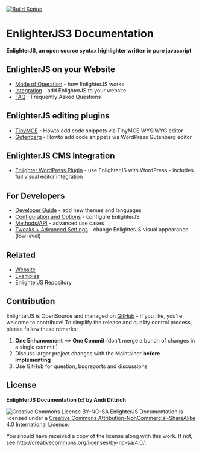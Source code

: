 [![Build Status](https://travis-ci.org/EnlighterJS/EnlighterJS.svg?branch=master)](https://travis-ci.org/EnlighterJS/EnlighterJS)

EnlighterJS3 Documentation
====================================================================

**EnlighterJS, an open source syntax highlighter written in pure javascript**

EnlighterJS on your Website
-----------------------------

* [Mode of Operation](Mode_of_Operation.md) - how EnlighterJS works
* [Integration](Integration.md) - add EnlighterJS to your website
* [FAQ](FAQ.md) - Frequently Asked Questions

EnlighterJS editing plugins
-----------------------------

* [TinyMCE](editing/TinyMCE.md)  - Howto add code snippets via TinyMCE WYSIWYG editor
* [Gutenberg](editing/Gutenberg.md)  - Howto add code snippets via WordPress Gutenberg editor

EnlighterJS CMS Integration
-----------------------------

* [Enlighter WordPress Plugin](wordpress/) - use EnlighterJS with WordPress - includes full visual editor integration

For Developers
---------------

* [Developer Guide](development/README.md) - add new themes and languages
* [Configuration and Options](development/Options.md) - configure EnlighterJS
* [Methods/API](development/Methods_and_API.md) - advanced use cases
* [Tweaks + Advanced Settings](Tweaks.md) - change EnlighterJS visual appearance (low level)

Related
-------------

* [Website](https://enlighterjs.org)
* [Examples](https://github.com/EnlighterJS/EnlighterJS/blob/master/examples/)
* [EnlighterJS Repository](https://github.com/EnlighterJS/EnlighterJS)

Contribution
------------

EnlighterJS is OpenSource and managed on [GitHub](https://github.com/EnlighterJS/EnlighterJS) - if you like, you're welcome to contribute!
To simplify the release and quality control process, please follow these remarks:

1. **One Enhancement** _==>_ **One Commit** (don't merge a bunch of changes in a single commit!)
2. Discuss larger project changes with the Maintainer **before implementing**
3. Use GitHub for question, bugreports and discussions

License
----------------------------

**EnlighterJS Documentation (c) by Andi Dittrich**

![Creative Commons License BY-NC-SA](https://i.creativecommons.org/l/by-nc-sa/4.0/80x15.png)
EnlighterJS Documentation is licensed under a 
[Creative Commons Attribution-NonCommercial-ShareAlike 4.0 International License](http://creativecommons.org/licenses/by-nc-sa/4.0/).

You should have received a copy of the license along with this
work. If not, see <http://creativecommons.org/licenses/by-nc-sa/4.0/>.